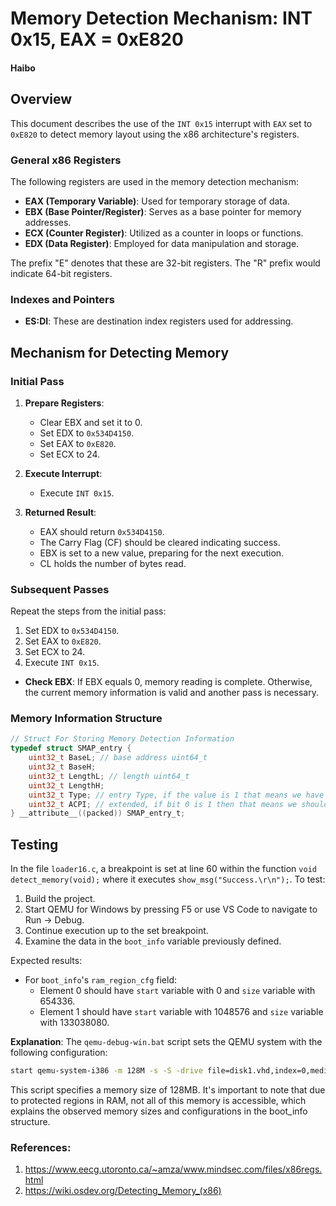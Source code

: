 # Memory Detection Mechanism: INT 0x15, EAX = 0xE820
#### Haibo

## Overview
This document describes the use of the `INT 0x15` interrupt with `EAX` set to `0xE820` to detect memory layout using the x86 architecture's registers.

### General x86 Registers
The following registers are used in the memory detection mechanism:

- **EAX (Temporary Variable)**: Used for temporary storage of data.
- **EBX (Base Pointer/Register)**: Serves as a base pointer for memory addresses.
- **ECX (Counter Register)**: Utilized as a counter in loops or functions.
- **EDX (Data Register)**: Employed for data manipulation and storage.

The prefix "E" denotes that these are 32-bit registers. The "R" prefix would indicate 64-bit registers.

### Indexes and Pointers
- **ES:DI**: These are destination index registers used for addressing.

## Mechanism for Detecting Memory

### Initial Pass
1. **Prepare Registers**:
   - Clear EBX and set it to 0.
   - Set EDX to `0x534D4150`.
   - Set EAX to `0xE820`.
   - Set ECX to 24.

2. **Execute Interrupt**:
   - Execute `INT 0x15`.

3. **Returned Result**:
   - EAX should return `0x534D4150`.
   - The Carry Flag (CF) should be cleared indicating success.
   - EBX is set to a new value, preparing for the next execution.
   - CL holds the number of bytes read.

### Subsequent Passes
Repeat the steps from the initial pass:

1. Set EDX to `0x534D4150`.
2. Set EAX to `0xE820`.
3. Set ECX to 24.
4. Execute `INT 0x15`.

- **Check EBX**: If EBX equals 0, memory reading is complete. Otherwise, the current memory information is valid and another pass is necessary.

### Memory Information Structure
```c
// Struct For Storing Memory Detection Information
typedef struct SMAP_entry {
    uint32_t BaseL; // base address uint64_t
    uint32_t BaseH;
    uint32_t LengthL; // length uint64_t
    uint32_t LengthH;
    uint32_t Type; // entry Type, if the value is 1 that means we have available RAM space
    uint32_t ACPI; // extended, if bit 0 is 1 then that means we should ignore this information
} __attribute__((packed)) SMAP_entry_t;
```

## Testing
In the file `loader16.c`, a breakpoint is set at line 60 within the function `void detect_memory(void);` where it executes `show_msg("Success.\r\n");`. To test:

1. Build the project.
2. Start QEMU for Windows by pressing F5 or use VS Code to navigate to Run -> Debug.
3. Continue execution up to the set breakpoint.
4. Examine the data in the `boot_info` variable previously defined.

Expected results:
- For `boot_info`'s `ram_region_cfg` field:
  - Element 0 should have `start` variable with 0 and `size` variable with 654336.
  - Element 1 should have `start` variable with 1048576 and `size` variable with 133038080.

**Explanation**:
The `qemu-debug-win.bat` script sets the QEMU system with the following configuration:
```bash
start qemu-system-i386 -m 128M -s -S -drive file=disk1.vhd,index=0,media=disk,format=raw -drive file=disk2.vhd,index=1,media=disk,format=raw -d pcall,page,mmu,cpu_reset,guest_errors,page,trace:ps2_keyboard_set_translation
```
This script specifies a memory size of 128MB. It's important to note that due to protected regions in RAM, not all of this memory is accessible, which explains the observed memory sizes and configurations in the boot_info structure.

### References:
1. https://www.eecg.utoronto.ca/~amza/www.mindsec.com/files/x86regs.html
2. https://wiki.osdev.org/Detecting_Memory_(x86)
